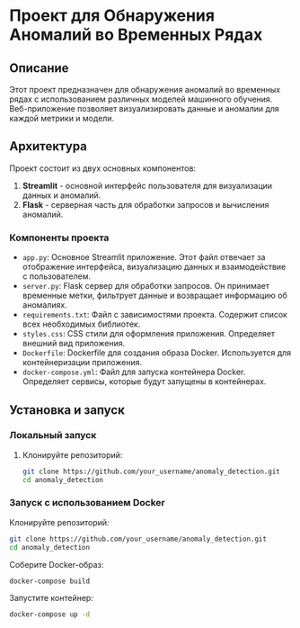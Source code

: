 # Проект для Обнаружения Аномалий во Временных Рядах

## Описание

Этот проект предназначен для обнаружения аномалий во временных рядах с использованием различных моделей машинного обучения. Веб-приложение позволяет визуализировать данные и аномалии для каждой метрики и модели.

## Архитектура

Проект состоит из двух основных компонентов:

1. **Streamlit** - основной интерфейс пользователя для визуализации данных и аномалий.
2. **Flask** - серверная часть для обработки запросов и вычисления аномалий.

### Компоненты проекта

- `app.py`: Основное Streamlit приложение. Этот файл отвечает за отображение интерфейса, визуализацию данных и взаимодействие с пользователем.
- `server.py`: Flask сервер для обработки запросов. Он принимает временные метки, фильтрует данные и возвращает информацию об аномалиях.
- `requirements.txt`: Файл с зависимостями проекта. Содержит список всех необходимых библиотек.
- `styles.css`: CSS стили для оформления приложения. Определяет внешний вид приложения.
- `Dockerfile`: Dockerfile для создания образа Docker. Используется для контейнеризации приложения.
- `docker-compose.yml`: Файл для запуска контейнера Docker. Определяет сервисы, которые будут запущены в контейнерах.

## Установка и запуск

### Локальный запуск

1. Клонируйте репозиторий:

   ```bash
   git clone https://github.com/your_username/anomaly_detection.git
   cd anomaly_detection

### Запуск с использованием Docker
Клонируйте репозиторий:
```bash
git clone https://github.com/your_username/anomaly_detection.git
cd anomaly_detection
```
Соберите Docker-образ:
```bash
docker-compose build
```
Запустите контейнер:
```bash
docker-compose up -d
```